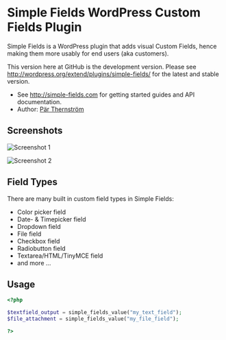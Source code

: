 Simple Fields WordPress Custom Fields Plugin
============================================

Simple Fields is a WordPress plugin that adds visual Custom Fields, 
hence making them more usably for end users (aka customers). 

This version here at GitHub is the development version. Please see
http://wordpress.org/extend/plugins/simple-fields/
for the latest and stable version.

* See http://simple-fields.com for getting started guides and API documentation.
* Author: [Pär Thernström](https://twitter.com/eskapism "@eskapism")

## Screenshots

![Screenshot 1](http://simple-fields.com/wordpress/wp-content/uploads/2012/09/feature-fields-types.png)

![Screenshot 2](http://simple-fields.com/wordpress/wp-content/uploads/2012/09/feature-image-repeatable-fields11.png)

## Field Types

There are many built in custom field types in Simple Fields:

* Color picker field
* Date- & Timepicker field
* Dropdown field
* File field
* Checkbox field
* Radiobutton field
* Textarea/HTML/TinyMCE field
* and more ...

## Usage
```php
<?php

$textfield_output = simple_fields_value("my_text_field");
$file_attachment = simple_fields_value("my_file_field");

?>
```
